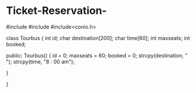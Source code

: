 # Ticket-Reservation-

#include<iostream>
#include<fstream>
#include<conio.h>

class Tourbus
{
  int id;
  char destination[200];
  char time[60];
  int maxseats;
  int booked;
  
  public:
  Tourbus()
  {
    id = 0;
    maxseats = 60;
    booked = 0;
    strcpy(destination, " ");
    strcpy(time, "8 : 00 am");
    
  }

  }
